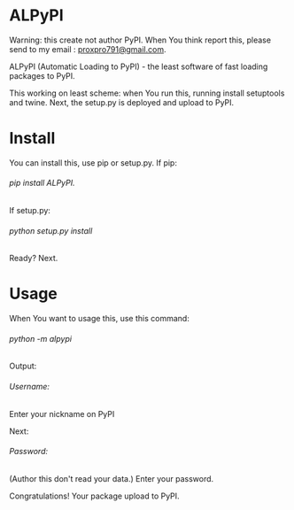 # ALPyPI 
Warning: this create not author PyPI. When You think report this, please send to my email : proxpro791@gmail.com.
<p>ALPyPI (Automatic Loading to PyPI) - the least software of fast loading packages to PyPI.</p>
<p>This working on least scheme: when You run this, running install setuptools and twine. Next, the setup.py is deployed and upload to PyPI.</p>

# Install
You can install this, use pip or setup.py.
If pip:
<h6>  pip install ALPyPI.  </h6>
<p>If setup.py:</p>
<h6>  python setup.py install  </h6>
<p>Ready? Next.</p>

# Usage
When You want to usage this, use this command:
<h6>  python -m alpypi </h6>
<p>Output:</p>
<h6>Username:</h6>
<p>Enter your nickname on PyPI</p>
<p>Next:</p>
<h6>Password:</h6>
<p>(Author this don't read your data.) Enter your password.</p>
<p>Congratulations! Your package upload to PyPI.</p>


